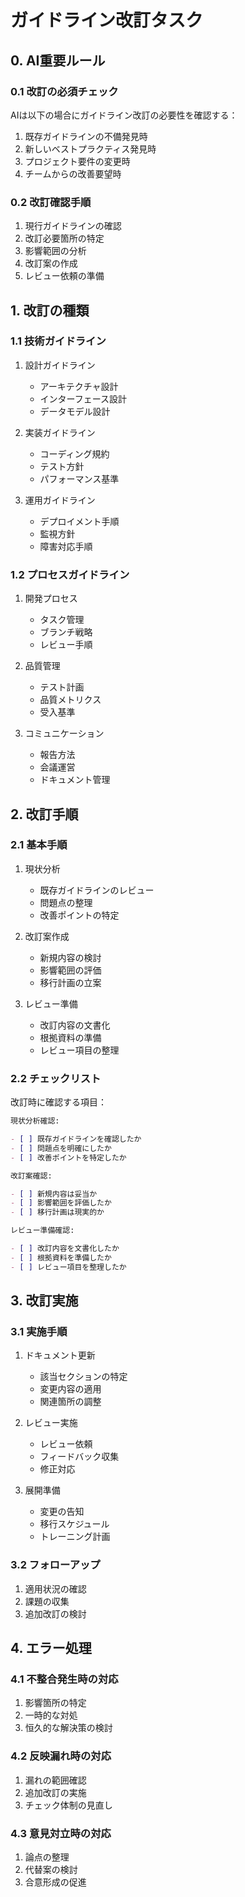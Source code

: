 # ガイドライン改訂タスク

## 0. AI重要ルール

### 0.1 改訂の必須チェック

AIは以下の場合にガイドライン改訂の必要性を確認する：

1. 既存ガイドラインの不備発見時
2. 新しいベストプラクティス発見時
3. プロジェクト要件の変更時
4. チームからの改善要望時

### 0.2 改訂確認手順

1. 現行ガイドラインの確認
2. 改訂必要箇所の特定
3. 影響範囲の分析
4. 改訂案の作成
5. レビュー依頼の準備

## 1. 改訂の種類

### 1.1 技術ガイドライン

1. 設計ガイドライン
   - アーキテクチャ設計
   - インターフェース設計
   - データモデル設計

2. 実装ガイドライン
   - コーディング規約
   - テスト方針
   - パフォーマンス基準

3. 運用ガイドライン
   - デプロイメント手順
   - 監視方針
   - 障害対応手順

### 1.2 プロセスガイドライン

1. 開発プロセス
   - タスク管理
   - ブランチ戦略
   - レビュー手順

2. 品質管理
   - テスト計画
   - 品質メトリクス
   - 受入基準

3. コミュニケーション
   - 報告方法
   - 会議運営
   - ドキュメント管理

## 2. 改訂手順

### 2.1 基本手順

1. 現状分析

   - 既存ガイドラインのレビュー
   - 問題点の整理
   - 改善ポイントの特定

2. 改訂案作成

   - 新規内容の検討
   - 影響範囲の評価
   - 移行計画の立案

3. レビュー準備

   - 改訂内容の文書化
   - 根拠資料の準備
   - レビュー項目の整理

### 2.2 チェックリスト

改訂時に確認する項目：

```markdown
現状分析確認:

- [ ] 既存ガイドラインを確認したか
- [ ] 問題点を明確にしたか
- [ ] 改善ポイントを特定したか

改訂案確認:

- [ ] 新規内容は妥当か
- [ ] 影響範囲を評価したか
- [ ] 移行計画は現実的か

レビュー準備確認:

- [ ] 改訂内容を文書化したか
- [ ] 根拠資料を準備したか
- [ ] レビュー項目を整理したか
```

## 3. 改訂実施

### 3.1 実施手順

1. ドキュメント更新
   - 該当セクションの特定
   - 変更内容の適用
   - 関連箇所の調整

2. レビュー実施
   - レビュー依頼
   - フィードバック収集
   - 修正対応

3. 展開準備
   - 変更の告知
   - 移行スケジュール
   - トレーニング計画

### 3.2 フォローアップ

1. 適用状況の確認
2. 課題の収集
3. 追加改訂の検討

## 4. エラー処理

### 4.1 不整合発生時の対応

1. 影響箇所の特定
2. 一時的な対処
3. 恒久的な解決策の検討

### 4.2 反映漏れ時の対応

1. 漏れの範囲確認
2. 追加改訂の実施
3. チェック体制の見直し

### 4.3 意見対立時の対応

1. 論点の整理
2. 代替案の検討
3. 合意形成の促進